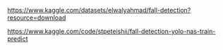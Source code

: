

https://www.kaggle.com/datasets/elwalyahmad/fall-detection?resource=download


https://www.kaggle.com/code/stpeteishii/fall-detection-yolo-nas-train-predict